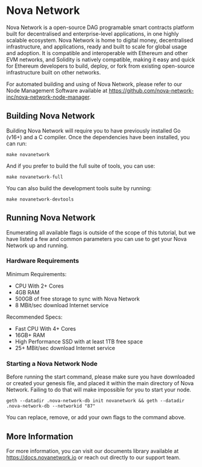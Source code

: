 # Nova Network

Nova Network is a open-source DAG programable smart contracts platform built for decentralised and enterprise-level applications, in one highly scalable ecosystem. Nova Network is home to digital money, decentralised infrastructure, and applications, ready and built to scale for global usage and adoption. It is compatible and interoperable with Ethereum and other EVM networks, and Solidity is natively compatible, making it easy and quick for Ethereum developers to build, deploy, or fork from existing open-source infrastructure built on other networks.

For automated building and using of Nova Network, please refer to our Node Management Software available at https://github.com/nova-network-inc/nova-network-node-manager.

## Building Nova Network

Building Nova Network will require you to have previously installed Go (v16+) and a C compiler. Once the dependencies have been installed, you can run:

```shell
make novanetwork
```

And if you prefer to build the full suite of tools, you can use:

```shell
make novanetwork-full
```

You can also build the development tools suite by running:

```shell
make novanetwork-devtools
```

## Running Nova Network

Enumerating all available flags is outside of the scope of this tutorial, but we have listed a few and common parameters you can use to get your Nova Network up and running.

### Hardware Requirements

Minimum Requirements:

* CPU With 2+ Cores
* 4GB RAM
* 500GB of free storage to sync with Nova Network
* 8 MBit/sec download Internet service

Recommended Specs:

* Fast CPU With 4+ Cores
* 16GB+ RAM
* High Performance SSD with at least 1TB free space
* 25+ MBit/sec download Internet service

### Starting a Nova Network Node

Before running the start command, please make sure you have downloaded or created your genesis file, and placed it within the main directory of Nova Network. Failing to do that will make impossible for you to start your node.

```shell
geth --datadir .nova-network-db init novanetwork && geth --datadir .nova-network-db --networkid "87"
```

You can replace, remove, or add your own flags to the command above.

## More Information

For more information, you can visit our documents library available at https://docs.novanetwork.io or reach out directly to our support team.

